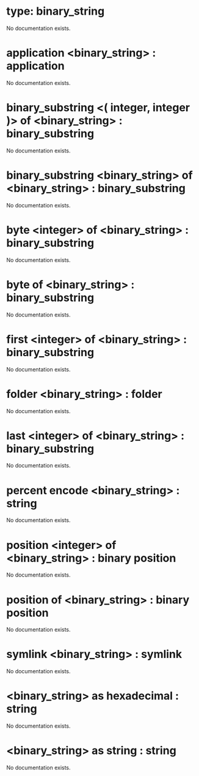 # type: binary_string

No documentation exists.

# application &lt;binary_string&gt; : application

No documentation exists.

# binary_substring &lt;( integer, integer )&gt; of &lt;binary_string&gt; : binary_substring

No documentation exists.

# binary_substring &lt;binary_string&gt; of &lt;binary_string&gt; : binary_substring

No documentation exists.

# byte &lt;integer&gt; of &lt;binary_string&gt; : binary_substring

No documentation exists.

# byte of &lt;binary_string&gt; : binary_substring

No documentation exists.

# first &lt;integer&gt; of &lt;binary_string&gt; : binary_substring

No documentation exists.

# folder &lt;binary_string&gt; : folder

No documentation exists.

# last &lt;integer&gt; of &lt;binary_string&gt; : binary_substring

No documentation exists.

# percent encode &lt;binary_string&gt; : string

No documentation exists.

# position &lt;integer&gt; of &lt;binary_string&gt; : binary position

No documentation exists.

# position of &lt;binary_string&gt; : binary position

No documentation exists.

# symlink &lt;binary_string&gt; : symlink

No documentation exists.

# &lt;binary_string&gt; as hexadecimal : string

No documentation exists.

# &lt;binary_string&gt; as string : string

No documentation exists.
